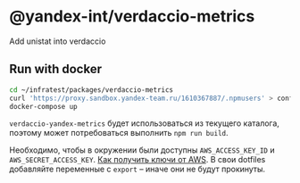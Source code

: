 # @yandex-int/verdaccio-metrics

Add unistat into verdaccio

## Run with docker

```bash
cd ~/infratest/packages/verdaccio-metrics
curl 'https://proxy.sandbox.yandex-team.ru/1610367887/.npmusers' > config/.npmusers
docker-compose up
```

`verdaccio-yandex-metrics` будет использоваться из текущего каталога, поэтому может потребоваться выполнить `npm run build`.

Необходимо, чтобы в окружении были доступны `AWS_ACCESS_KEY_ID` и `AWS_SECRET_ACCESS_KEY`.
[Как получить ключи от AWS](https://wiki.yandex-team.ru/search-interfaces/infra/report-renderer/kb/#i).
В свои dotfiles добавляйте переменные с `export` – иначе они не будут прокинуты.

